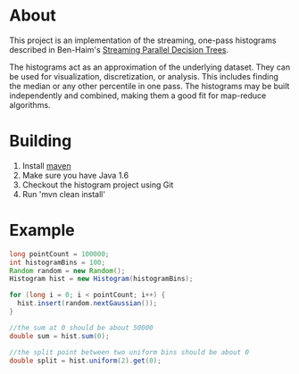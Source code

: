 # About

This project is an implementation of the streaming, one-pass histograms described in Ben-Haim's [Streaming Parallel Decision Trees](http://jmlr.csail.mit.edu/papers/v11/ben-haim10a.html).

The histograms act as an approximation of the underlying dataset.  They can be used for visualization, discretization, or analysis.  This includes finding the median or any other percentile in one pass.  The histograms may be built independently and combined, making them a good fit for map-reduce algorithms.

# Building

1. Install [maven](http://maven.apache.org/)
2. Make sure you have Java 1.6
3. Checkout the histogram project using Git
4. Run 'mvn clean install'

# Example

```java
long pointCount = 100000;
int histogramBins = 100;
Random random = new Random();
Histogram hist = new Histogram(histogramBins);

for (long i = 0; i < pointCount; i++) {
  hist.insert(random.nextGaussian());
}

//the sum at 0 should be about 50000
double sum = hist.sum(0);

//the split point between two uniform bins should be about 0
double split = hist.uniform(2).get(0);
```